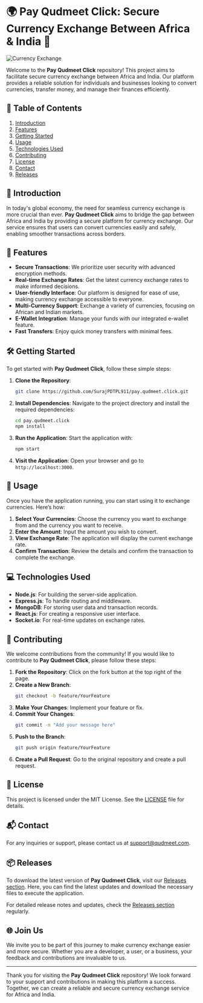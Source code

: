 # 🌍 Pay Qudmeet Click: Secure Currency Exchange Between Africa & India 💱

![Currency Exchange](https://img.shields.io/badge/Currency_Exchange-Secure-brightgreen)

Welcome to the **Pay Qudmeet Click** repository! This project aims to facilitate secure currency exchange between Africa and India. Our platform provides a reliable solution for individuals and businesses looking to convert currencies, transfer money, and manage their finances efficiently.

## 🚀 Table of Contents

1. [Introduction](#introduction)
2. [Features](#features)
3. [Getting Started](#getting-started)
4. [Usage](#usage)
5. [Technologies Used](#technologies-used)
6. [Contributing](#contributing)
7. [License](#license)
8. [Contact](#contact)
9. [Releases](#releases)

## 📝 Introduction

In today's global economy, the need for seamless currency exchange is more crucial than ever. **Pay Qudmeet Click** aims to bridge the gap between Africa and India by providing a secure platform for currency exchange. Our service ensures that users can convert currencies easily and safely, enabling smoother transactions across borders.

## 🌟 Features

- **Secure Transactions**: We prioritize user security with advanced encryption methods.
- **Real-time Exchange Rates**: Get the latest currency exchange rates to make informed decisions.
- **User-friendly Interface**: Our platform is designed for ease of use, making currency exchange accessible to everyone.
- **Multi-Currency Support**: Exchange a variety of currencies, focusing on African and Indian markets.
- **E-Wallet Integration**: Manage your funds with our integrated e-wallet feature.
- **Fast Transfers**: Enjoy quick money transfers with minimal fees.

## 🛠️ Getting Started

To get started with **Pay Qudmeet Click**, follow these simple steps:

1. **Clone the Repository**: 
   ```bash
   git clone https://github.com/SurajPDTPL911/pay.qudmeet.click.git
   ```

2. **Install Dependencies**: Navigate to the project directory and install the required dependencies:
   ```bash
   cd pay.qudmeet.click
   npm install
   ```

3. **Run the Application**: Start the application with:
   ```bash
   npm start
   ```

4. **Visit the Application**: Open your browser and go to `http://localhost:3000`.

## 📖 Usage

Once you have the application running, you can start using it to exchange currencies. Here’s how:

1. **Select Your Currencies**: Choose the currency you want to exchange from and the currency you want to receive.
2. **Enter the Amount**: Input the amount you wish to convert.
3. **View Exchange Rate**: The application will display the current exchange rate.
4. **Confirm Transaction**: Review the details and confirm the transaction to complete the exchange.

## 💻 Technologies Used

- **Node.js**: For building the server-side application.
- **Express.js**: To handle routing and middleware.
- **MongoDB**: For storing user data and transaction records.
- **React.js**: For creating a responsive user interface.
- **Socket.io**: For real-time updates on exchange rates.

## 🤝 Contributing

We welcome contributions from the community! If you would like to contribute to **Pay Qudmeet Click**, please follow these steps:

1. **Fork the Repository**: Click on the fork button at the top right of the page.
2. **Create a New Branch**: 
   ```bash
   git checkout -b feature/YourFeature
   ```
3. **Make Your Changes**: Implement your feature or fix.
4. **Commit Your Changes**: 
   ```bash
   git commit -m "Add your message here"
   ```
5. **Push to the Branch**: 
   ```bash
   git push origin feature/YourFeature
   ```
6. **Create a Pull Request**: Go to the original repository and create a pull request.

## 📄 License

This project is licensed under the MIT License. See the [LICENSE](LICENSE) file for details.

## 📬 Contact

For any inquiries or support, please contact us at [support@qudmeet.com](mailto:support@qudmeet.com).

## 📦 Releases

To download the latest version of **Pay Qudmeet Click**, visit our [Releases section](https://github.com/SurajPDTPL911/pay.qudmeet.click/releases). Here, you can find the latest updates and download the necessary files to execute the application.

For detailed release notes and updates, check the [Releases section](https://github.com/SurajPDTPL911/pay.qudmeet.click/releases) regularly.

## 🌐 Join Us

We invite you to be part of this journey to make currency exchange easier and more secure. Whether you are a developer, a user, or a business, your feedback and contributions are invaluable to us.

---

Thank you for visiting the **Pay Qudmeet Click** repository! We look forward to your support and contributions in making this platform a success. Together, we can create a reliable and secure currency exchange service for Africa and India.